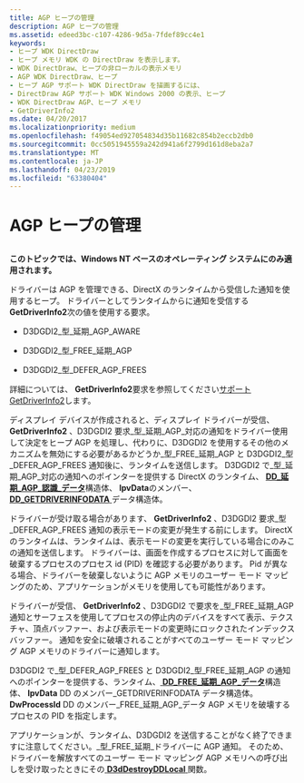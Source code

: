 ```yaml
---
title: AGP ヒープの管理
description: AGP ヒープの管理
ms.assetid: edeed3bc-c107-4286-9d5a-7fdef89cc4e1
keywords:
- ヒープ WDK DirectDraw
- ヒープ メモリ WDK の DirectDraw を表示します。
- WDK DirectDraw、ヒープの非ローカルの表示メモリ
- AGP WDK DirectDraw、ヒープ
- ヒープ AGP サポート WDK DirectDraw を描画するには、
- DirectDraw AGP サポート WDK Windows 2000 の表示、ヒープ
- WDK DirectDraw AGP、ヒープ メモリ
- GetDriverInfo2
ms.date: 04/20/2017
ms.localizationpriority: medium
ms.openlocfilehash: f49054ed927054834d35b11682c854b2eccb2db0
ms.sourcegitcommit: 0cc5051945559a242d941a6f2799d161d8eba2a7
ms.translationtype: MT
ms.contentlocale: ja-JP
ms.lasthandoff: 04/23/2019
ms.locfileid: "63380404"
---
```

# <a name="managing-agp-heaps"></a>AGP ヒープの管理


## <span id="ddk_managing_agp_heaps_gg"></span><span id="DDK_MANAGING_AGP_HEAPS_GG"></span>


**このトピックでは、Windows NT ベースのオペレーティング システムにのみ適用されます。**

ドライバーは AGP を管理できる、DirectX のランタイムから受信した通知を使用するヒープ。 ドライバーとしてランタイムからに通知を受信する**GetDriverInfo2**次の値を使用する要求。

-   D3DGDI2\_型\_延期\_AGP\_AWARE

-   D3DGDI2\_型\_FREE\_延期\_AGP

-   D3DGDI2\_型\_DEFER\_AGP\_FREES

詳細については、 **GetDriverInfo2**要求を参照してください[サポート GetDriverInfo2](supporting-getdriverinfo2.md)します。

ディスプレイ デバイスが作成されると、ディスプレイ ドライバーが受信、 **GetDriverInfo2** 、D3DGDI2 要求\_型\_延期\_AGP\_対応の通知をドライバー使用して決定をヒープ AGP を処理し、代わりに、D3DGDI2 を使用するその他のメカニズムを無効にする必要があるかどうか\_型\_FREE\_延期\_AGP と D3DGDI2\_型\_DEFER\_AGP\_FREES 通知後に、ランタイムを送信します。 D3DGDI2 で\_型\_延期\_AGP\_対応の通知へのポインターを提供する DirectX のランタイム、 [ **DD\_延期\_AGP\_認識\_データ**](https://msdn.microsoft.com/library/windows/hardware/ff550562)構造体、 **lpvData**のメンバー、 [ **DD\_GETDRIVERINFODATA** ](https://msdn.microsoft.com/library/windows/hardware/ff551550)データ構造体。

ドライバーが受け取る場合があります、 **GetDriverInfo2** 、D3DGDI2 要求\_型\_DEFER\_AGP\_FREES 通知の表示モードの変更が発生する前にします。 DirectX のランタイムは、ランタイムは、表示モードの変更を実行している場合にのみこの通知を送信します。 ドライバーは、画面を作成するプロセスに対して画面を破棄するプロセスのプロセス id (PID) を確認する必要があります。 Pid が異なる場合、ドライバーを破棄しないように AGP メモリのユーザー モード マッピングのため、アプリケーションがメモリを使用しても可能性があります。

ドライバーが受信、 **GetDriverInfo2** 、D3DGDI2 で要求を\_型\_FREE\_延期\_AGP 通知とサーフェスを使用してプロセスの停止内のデバイスをすべて表示、テクスチャ、頂点バッファー、および表示モードの変更時にロックされたインデックス バッファー。 通知を安全に破壊されることがすべてのユーザー モード マッピング AGP メモリのドライバーに通知します。

D3DGDI2 で\_型\_DEFER\_AGP\_FREES と D3DGDI2\_型\_FREE\_延期\_AGP の通知へのポインターを提供する、ランタイム、[ **DD\_FREE\_延期\_AGP\_データ**](https://msdn.microsoft.com/library/windows/hardware/ff551528)構造体、 **lpvData** DD のメンバー\_GETDRIVERINFODATA データ構造体。 **DwProcessId** DD のメンバー\_FREE\_延期\_AGP\_データ AGP メモリを破壊するプロセスの PID を指定します。

アプリケーションが、ランタイム、D3DGDI2 を送信することがなく終了できますに注意してください。\_型\_FREE\_延期\_ドライバーに AGP 通知。 そのため、ドライバーを解放すべてのユーザー モード マッピング AGP メモリへの呼び出しを受け取ったときにその[ **D3dDestroyDDLocal** ](https://msdn.microsoft.com/library/windows/hardware/ff544685)関数。

 

 





